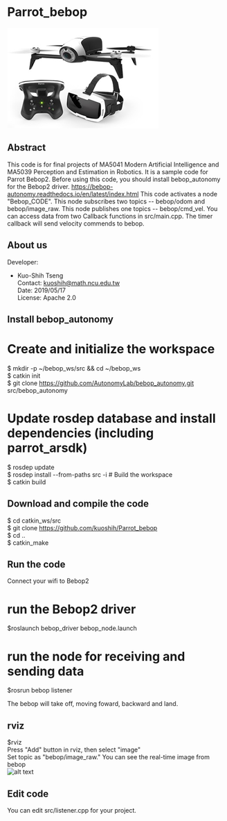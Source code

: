 # Parrot_bebop

![alt text](https://github.com/kuoshih/Parrot_bebop/blob/master/pictures/bebop.jpg)  

## Abstract
This code is for final projects of MA5041 Modern Artificial Intelligence and MA5039 Perception and Estimation in Robotics.
It is a sample code for Parrot Bebop2.
Before using this code, you should install bebop_autonomy for the Bebop2 driver.
https://bebop-autonomy.readthedocs.io/en/latest/index.html 
This code activates a node "Bebop_CODE". 
This node subscribes two topics -- bebop/odom and bebop/image_raw.
This node publishes one topics -- bebop/cmd_vel. 
You can access data from two Callback functions in src/main.cpp.
The timer callback will send velocity commends to bebop.


## About us
Developer:   
* Kuo-Shih Tseng   
Contact: kuoshih@math.ncu.edu.tw   
Date: 2019/05/17  
License: Apache 2.0  


## Install bebop_autonomy
# Create and initialize the workspace 
$ mkdir -p ~/bebop_ws/src && cd ~/bebop_ws    
$ catkin init    
$ git clone https://github.com/AutonomyLab/bebop_autonomy.git src/bebop_autonomy    
# Update rosdep database and install dependencies (including parrot_arsdk)    
$ rosdep update    
$ rosdep install --from-paths src -i # Build the workspace    
$ catkin build   

## Download and compile the code
$ cd catkin_ws/src     
$ git clone https://github.com/kuoshih/Parrot_bebop      
$ cd ..     
$ catkin_make     


## Run the code   
Connect your wifi to Bebop2   
# run the Bebop2 driver
$roslaunch bebop_driver bebop_node.launch   
# run the node for receiving and sending data
$rosrun bebop listener   

The bebop will take off, moving foward, backward and land.   

## rviz
$rviz     
Press "Add" button in rviz, then select "image"  
Set topic as "bebop/image_raw."
You can see the real-time image from bebop  
![alt text](https://github.com/kuoshih/hypharos_minibot/blob/master/document/??)  
## Edit code  
You can edit src/listener.cpp for your project.
